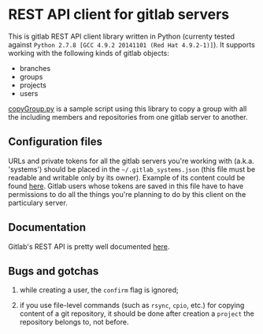 # REST API client for gitlab servers

This is gitlab REST API client library written in Python (currenty tested against `Python 2.7.8 [GCC 4.9.2 20141101 (Red Hat 4.9.2-1)]`).
It supports working with the following kinds of gitlab objects:

* branches
* groups
* projects
* users

[copyGroup.py](copyGroup.py) is a sample script using this library to copy a group with all the including members and repositories from one gitlab server to another.

## Configuration files

URLs and private tokens for all the gitlab servers you're working with (a.k.a. 'systems') should be placed in the `~/.gitlab_systems.json`
(this file must be readable and writable only by its owner). Example of its content could be found [here](dot.gitlab_systems.sample.json).
Gitlab users whose tokens are saved in this file have to have permissions to do all the things you're planning to do by this client 
on the particulary server.

## Documentation

Gitlab's REST API is pretty well documented [here](https://github.com/gitlabhq/gitlabhq/tree/master/doc/api).

## Bugs and gotchas

1. while creating a user, the `confirm` flag is ignored;

2. if you use file-level commands (such as `rsync`, `cpio`, etc.) for copying content of a git repository,
it should be done after creation a `project` the repository belongs to, not before.